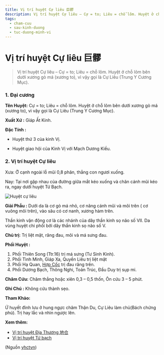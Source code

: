 ```yaml
---
title: Vị trí huyệt Cự liêu 巨髎
description: Vị trí huyệt Cự liêu – Cự = to; Liêu = chỗ lõm. Huyệt ở chỗ lõm bên dưới xương gò má (xương to), vì vậy gọi là Cự Liêu (Trung Y Cương Mục).
tags:
  - cham-cuu
  - sau-kinh-duong
  - tuc-duong-minh-vi
---
```


# Vị trí huyệt Cự liêu 巨髎 

> Vị trí huyệt Cự liêu – Cự = to; Liêu = chỗ lõm. Huyệt ở chỗ lõm bên dưới xương gò má (xương to), vì vậy gọi là Cự Liêu (Trung Y Cương Mục).

### **1. Đại cương**

**Tên Huyệt:** Cự = to; Liêu = chỗ lõm. Huyệt ở chỗ lõm bên dưới xương gò má (xương to), vì vậy gọi là Cự Liêu (Trung Y Cương Mục).

**Xuất Xứ :** Giáp Ất Kinh.

**Đặc Tính :**

+ Huyệt thứ 3 của kinh Vị.

+ Huyệt giao hội của Kinh Vị với Mạch Dương Kiều.

### 2. Vị trí huyệt Cự liêu

Xưa: Ở cạnh ngoài lỗ mũi 0,8 phân, thẳng con ngươi xuống.

Nay: Tại nơi gặp nhau của đường giữa mắt kéo xuống và chân cánh mũi kéo ra, ngay dưới huyệt Tứ Bạch.

![Huyệt cự liêu](/imgs/yhctvn/Huyet-cu-lieu-300x169.jpg)

**Giải Phẫu :** Dưới da là cơ gò má nhỏ, cơ nâng cánh mũi và môi trên ( cơ vuông môi trên), vào sâu có cơ nanh, xương hàm trên.

Thần kinh vận động cơ là các nhánh của dây thần kinh sọ não số VII. Da vùng huyệt chi phối bởi dây thần kinh sọ não số V.

**Chủ trị:** Trị liệt mặt, răng đau, môi và má sưng đau.

**Phối Huyệt :**

1. Phối Thiên Song (Ttr.16) trị má sưng (Tư Sinh Kinh).
2. Phối Tình Minh, Giáp Xa, Quyền Liêu trị liệt mặt
3. Phối Hạ Quan, [Hợp Cốc](/yhctvn/huyet-hop-coc-%e5%90%88-%e8%b0%b7/) trị đau răng trên.
4. Phối Dương Bạch, Thông Nghi, Toản Trúc, Đầu Duy trị sụp mi.

**Châm Cứu:** Châm thẳng hoặc xiên 0,3 – 0,5 thốn, Ôn cứu 3 – 5 phút.

**Ghi Chú :** Không cứu thành sẹo.

**Tham Khảo:**

Ứ huyết đình lưu ở hung ngực châm Thận Du, Cự Liêu làm chủ(Bách chứng phú). Trị hay lắc và nhìn ngược lên.

**Xem thêm:**

* [Vị trí huyệt Địa Thương 地仓](/yhctvn/vi-tri-huyet-dia-thuong-%e5%9c%b0%e4%bb%93/)
* [Vị trí huyệt Tứ bạch](/yhctvn/vi-tri-huyet-tu-bach/)

(Nguồn <a href="https://yhctvn.com/vi-tri-huyet-cu-lieu-巨髎/" target="_blank">yhctvn</a>)
